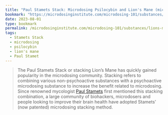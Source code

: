 ```yaml
---
title: "Paul Stamets Stack: Microdosing Psilocybin and Lion's Mane (microdosinginstitute.com)"
bookmark: "https://microdosinginstitute.com/microdosing-101/substances/lions-mane-stacking/"
date: 2023-08-01
type: bookmark
permalink: /microdosinginstitute.com/microdosing-101/substances/lions-mane-stacking/
tags:
  - Stamets Stack
  - microdosing
  - psilocybin
  - lion's mane
  - Paul Stamet
---
```

> The Paul Stamets Stack or stacking Lion’s Mane has quickly gained popularity in the microdosing community. Stacking refers to combining various non-psychoactive substances with a psychoactive microdosing substance to increase the benefit related to microdosing. Since renowned mycologist [Paul Stamets](/paul-stamets/) first mentioned this stacking combination, a large community of biohackers, microdosers and people looking to improve their brain health have adopted Stamets’ (now patented) microdosing stacking method.
